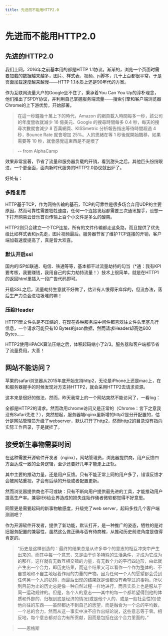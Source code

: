 ```yaml
---
title: 先进而不能用HTTP2.0
---
```

# 先进而不能用HTTP2.0

## 先进的HTTP2.0

我们上网，2016年之前基本用的都是HTTP 1.1协议。渐渐的，浏览一个页面时需要加载的数据越来越多，图片、样式表、视频、js脚本，几十上百都很平常，于是页面加载速度越来越慢——HTTP 1.1本质上还是90年代的方案。

作为互联网流量大户的Google坐不住了，秉承着You Can You Up的淳朴理念，他们推出了SPDY协议，并利用自己掌握服务端流量——搜索引擎和客户端浏览器Chrome的上下游优势，开始部署。

> 在這一秒鐘幾十萬上下的時代，Amazon 的網頁載入時間每多一秒，該公司的年度營收就減少 16 億美元、Google 的搜尋時間每多 0.4 秒，每天的搜尋次數就會減少 8 百萬網頁、KISSmetric 分析報告指出等待時間超過 4 秒，Bounce Rate 就會增加 25%。人的思緒在等 1 秒後就開始飄移，如果需要等 10 秒，就會感覺這東西是不是壞了

> --  from AlphaCamp

效果非常显著，节省了流量和服务器负载的开销，看到甜头之后，其他巨头纷纷跟进，一个更全面，面向新时代服务的HTTP2.0协议就出炉了。

好处有：

### 多路复用

HTTP基于TCP，作为网络传输的基石，TCP的可靠性是很多场合弃用UDP的主要原因，然而可靠性需要牺牲速度，任何一个连接发起都需要三次通讯握手，设想一下打开网易云音乐首页传输上百个小文件是多么的酸爽。

HTTP2则只会建立一个TCP连接，所有的文件传输都走这条路，而且提供了优先级比如样式表和js先走，图片视频最后。服务器节省了维护TCP连接的开销，客户端加载速度提高了，真是皆大欢喜。

### 默认开启ssl

国内的ISP如联通、电信、铁通等等，基本都干过流量劫持的勾当（*通：我有KPI要考核，我要赚钱，我用自己的实力劫持流量！）技术上很简单，就是在HTTP1的返回html里插入一段广告代码即可。

开启SSL之后，流量劫持生意就不好做了，估计有人恨得牙痒痒的，但没办法，落后生产力总会进垃圾堆的嘛！

### 压缩Header

HTTP1里文件头是不压缩的，在现在各种服务端中间件都喜欢往文件头里塞几行信息，一个请求可能只有10 Bytes的json数据，然而请求Header却高达600 Bytes......

HTTP2使用HPACK算法压缩之后，体积起码缩小了2/3。服务器和客户端都节省了流量费用，大善！


## 网站不能访问？

苹果的safari浏览器从2015年底开始支持http2，无论是iPhone上还是mac上，在和服务器握手的时候发现对方支持HTTP2，就会采用HTTP2去请求资源。

这本来是很好的做法，然而，昨天我常上的一个网站突然不能访问了，一看log：

全都是HTTP2的请求。然而改用chrome访问又是正常的（Chrome：言下之意我没有Safari先进？），突然想起，服务器端nginx里新增的http2是分开配置的，估计是网站管理员升级了webserver，默认打开了http2，然而http2的目录没有指向实际工作目录，于是就挂了。

## 接受新生事物需要时间

在这种需要开源软件开发者（nginx），网站管理员，浏览器提供商，用户反馈四方面达成一致的业务逻辑，至少还要好几年才能走上正轨。

其中主要的推动力量，还是用户反馈。只有不能正常上网的用户多了，错误反馈才会被网站重视，才会有后续的升级或者配置更新。

然而浏览器提供商也不可或缺：只有不断向用户提供最先进的工具，才能推动用户提高生产率。兼容IE6给业界造成的损失连始作俑者微软都觉得不好意思。

网管更是需要起码的新事物敏感度，升级完了web server，起码多找几个客户端测测吧？

作为开源软件开发者，提供了新功能，默认打开，是一种推广的姿态，牺牲的是对旧服务配置的兼容性，虽然这么做正确与否有待商榷，从推动历史前进角度是值得肯定的。

> “历史是这样创造的：最终的结果总是从许多单个的意志的相互冲突中产生出来的，而其中每一个意志，又是由于许多特殊的生活条件，才成为它成为的那样。这样就有无数互相交错的力量，有无数个力的平行四边形，由此就产生出一个合力，即历史结果，而这个结果又可以看作一个作为整体的、不自觉地和不自主地起着作用的力量的产物。因为任何一个人的愿望都会受到任何另一个人的妨碍，而最后出现的结果就是谁都没有希望过的事物。所以到目前为止的历史总是像一种自然过程一样地进行，而且实质上也是服从于同一运动规律的。但是，各个人的意志——其中的每一个都希望得到他的体质和外部的、归根到底是经济的情况(或是他个人的、或是一般社会性的)使他向往的东西——虽然都达不到自己的愿望，而是融合为一个总的平均数，一个总的合力，然而从这一事实中决不应作出结论说，这些意志等于零。相反地，每个意志都对合力有所贡献，因而是包括在这个合力里面的。”

> ——恩格斯

